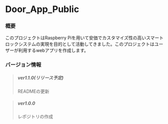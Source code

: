 # Door_App_Public


### 概要
このプロジェクトはRaspberry Piを用いて安価でカスタマイズ性の高いスマートロックシステムの実現を目的として活動してきました。このプロジェクトはユーザーが利用するwebアプリを作成します。


### バージョン情報
> ##### ver1.1.0(リリース予定)
> READMEの更新

> ##### ver1.0.0
> レポジトリの作成

